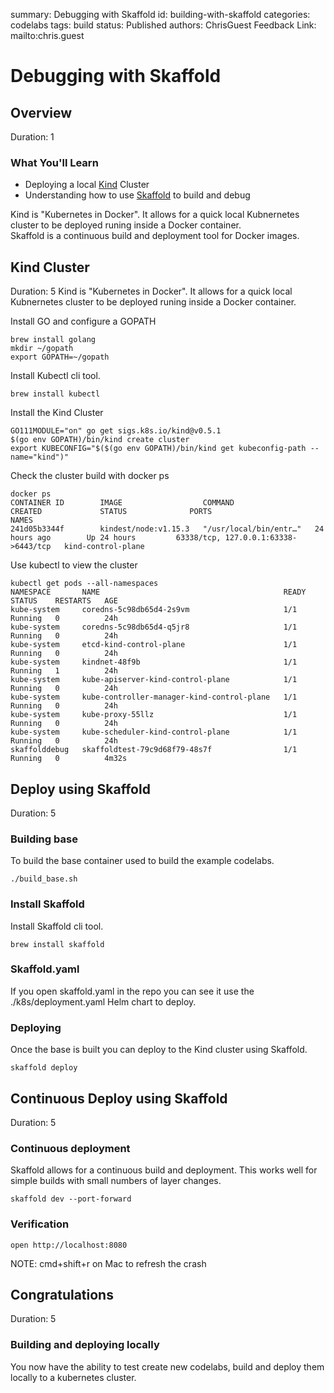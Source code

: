 summary: Debugging with Skaffold
id: building-with-skaffold
categories: codelabs
tags: build 
status: Published 
authors: ChrisGuest
Feedback Link: mailto:chris.guest
<!-- copied from  -->
<!--
TODO: 
* Add clean up kind cluster instructions 
* 
-->

# Debugging with Skaffold
<!-- ------------------------ -->
## Overview 
Duration: 1

### What You'll Learn
- Deploying a local [Kind](https://kind.sigs.k8s.io/) Cluster
- Understanding how to use [Skaffold](https://skaffold.dev/) to build and debug

Kind is "Kubernetes in Docker".  It allows for a quick local Kubnernetes cluster to be deployed runing inside a Docker container.  
Skaffold is a continuous build and deployment tool for Docker images.  


<!-- ------------------------ -->
## Kind Cluster
Duration: 5
Kind is "Kubernetes in Docker".  It allows for a quick local Kubnernetes cluster to be deployed runing inside a Docker container.  

Install GO and configure a GOPATH  
```
brew install golang
mkdir ~/gopath
export GOPATH=~/gopath
```

Install Kubectl cli tool.  
```
brew install kubectl
```

Install the Kind Cluster
```
GO111MODULE="on" go get sigs.k8s.io/kind@v0.5.1
$(go env GOPATH)/bin/kind create cluster
export KUBECONFIG="$($(go env GOPATH)/bin/kind get kubeconfig-path --name="kind")"
```

Check the cluster build with docker ps 
```
docker ps
CONTAINER ID        IMAGE                  COMMAND                  CREATED             STATUS              PORTS                                  NAMES
241d05b3344f        kindest/node:v1.15.3   "/usr/local/bin/entr…"   24 hours ago        Up 24 hours         63338/tcp, 127.0.0.1:63338->6443/tcp   kind-control-plane
```

Use kubectl to view the cluster
```
kubectl get pods --all-namespaces                          
NAMESPACE       NAME                                         READY   STATUS    RESTARTS   AGE
kube-system     coredns-5c98db65d4-2s9vm                     1/1     Running   0          24h
kube-system     coredns-5c98db65d4-q5jr8                     1/1     Running   0          24h
kube-system     etcd-kind-control-plane                      1/1     Running   0          24h
kube-system     kindnet-48f9b                                1/1     Running   1          24h
kube-system     kube-apiserver-kind-control-plane            1/1     Running   0          24h
kube-system     kube-controller-manager-kind-control-plane   1/1     Running   0          24h
kube-system     kube-proxy-55llz                             1/1     Running   0          24h
kube-system     kube-scheduler-kind-control-plane            1/1     Running   0          24h
skaffolddebug   skaffoldtest-79c9d68f79-48s7f                1/1     Running   0          4m32s
```

<!-- ------------------------ -->
## Deploy using Skaffold
Duration: 5

### Building base
To build the base container used to build the example codelabs.  
```
./build_base.sh
```

### Install Skaffold
Install Skaffold cli tool.  
```
brew install skaffold
```

### Skaffold.yaml
If you open skaffold.yaml in the repo you can see it use the ./k8s/deployment.yaml Helm chart to deploy. 

### Deploying
Once the base is built you can deploy to the Kind cluster using Skaffold.  
```
skaffold deploy
```




<!-- ------------------------ -->
## Continuous Deploy using Skaffold
Duration: 5

### Continuous deployment
Skaffold allows for a continuous build and deployment.  This works well for simple builds with small numbers of layer changes.  
```
skaffold dev --port-forward
```

### Verification
```
open http://localhost:8080
```

NOTE: cmd+shift+r on Mac to refresh the crash


<!-- ------------------------ -->
## Congratulations
Duration: 5

### Building and deploying locally
You now have the ability to test create new codelabs, build and deploy them locally to a kubernetes cluster.  